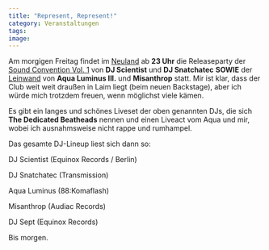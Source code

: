 ```yaml
---
title: "Represent, Represent!"
category: Veranstaltungen
tags: 
image: 
---
```


Am morgigen Freitag findet im [Neuland](http://neuland-muenchen.de/anfahrt.html) ab **23 Uhr** die Releaseparty der [Sound Convention Vol. 1](http://djscientist.com/the_dedicated_beatheads_-_sound_convention_vol1_snippet.mp3) von **DJ Scientist** und **DJ Snatchatec** **SOWIE** der [Leinwand](/musik/Leinwand) von **Aqua Luminus III.** und **Misanthrop** statt. Mir ist klar, dass der Club weit weit draußen in Laim liegt (beim neuen Backstage), aber ich würde mich trotzdem freuen, wenn möglichst viele kämen.  

  

Es gibt ein langes und schönes Liveset der oben genannten DJs, die sich **The Dedicated Beatheads** nennen und einen Liveact vom Aqua und mir, wobei ich ausnahmsweise nicht rappe und rumhampel.  

  

Das gesamte DJ-Lineup liest sich dann so:  

  

DJ Scientist (Equinox Records / Berlin)  

DJ Snatchatec (Transmission)  

Aqua Luminus (88:Komaflash)  

Misanthrop (Audiac Records)  

DJ Sept (Equinox Records)  

  

Bis morgen.